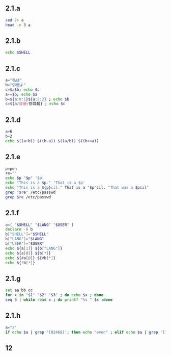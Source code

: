 ## 2.1.a
```bash
sed 2> a
head -n 3 a
```

## 2.1.b
```bash
echo $SHELL
```

## 2.1.c
```bash
a="私は"
b="俳優よ"
c=$a$b; echo $c
a+=$b; echo $a
b=${a:0:1}${a:2:2} ; echo $b
c=${a/俳優/排骨麺} ; echo $c
```

## 2.1.d
```bash
a=6
b=2
echo $((a+b)) $((b-a)) $((a/b)) $((b<<a))
```

## 2.1.e
```bash
p=pen
re=""
echo $p "$p" '$p'
echo "This is a $p." 'That is a $p'
echo "This is a ${p}cil." That is a "$p"cil. "That was a $pcil"
grep "$re" /etc/passwd
grep $re /etc/passwd
```

## 2.1.f
```bash
a=( "$SHELL" "$LANG" "$USER" )
declare -A b
b["SHELL"]="$SHELL"
b["LANG"]="$LANG"
b["USER"]="$USER"
echo ${a[1]} ${b["LANG"]}
echo ${a[@]} ${b[*]}
echo ${#a[@]} ${#b[*]}
echo ${!b[*]}
```

## 2.1.g
```bash
set aa bb cc
for x in "$1" "$2" "$3" ; do echo $x ; done
seq 3 | while read x ; do printf "%s " $x ;done
```

## 2.1.h
```bash
a="a"
if echo $a | grep '[02468]'; then echo "even" ; elif echo $a | grep '[13579]'; then echo "odd"; else echo "other"; fi
```

## 12
```bash

```